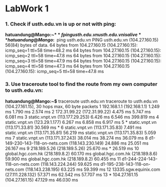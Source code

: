 # LabWork 1
### 1. Check if usth.edu.vn is up or not with ping:
**hatuandung@Mango:~$** fping usth.edu.vn
usth.edu.vn is alive
**hatuandung@Mango:~$** ping usth.edu.vn
PING usth.edu.vn (104.27.160.15) 56(84) bytes of data.
64 bytes from 104.27.160.15 (104.27.160.15): icmp_seq=1 ttl=58 time=48.2 ms
64 bytes from 104.27.160.15 (104.27.160.15): icmp_seq=2 ttl=58 time=47.8 ms
64 bytes from 104.27.160.15 (104.27.160.15): icmp_seq=3 ttl=58 time=47.9 ms
64 bytes from 104.27.160.15 (104.27.160.15): icmp_seq=4 ttl=58 time=47.3 ms
64 bytes from 104.27.160.15 (104.27.160.15): icmp_seq=5 ttl=58 time=47.8 ms

### 3. Use traceroute tool to find the route from my own computer to usth.edu.vn:
**hatuandung@Mango:~$** traceroute usth.edu.vn
traceroute to usth.edu.vn (104.27.161.15), 30 hops max, 60 byte packets
 1  192.168.1.1 (192.168.1.1)  1.249 ms  1.790 ms  2.574 ms
 2  172.31.99.22 (172.31.99.22)  4.475 ms  5.747 ms  6.081 ms
 3  static.vnpt.vn (113.177.29.253)  6.426 ms  6.546 ms  399.819 ms
 4  static.vnpt.vn (123.29.1.177)  6.267 ms  6.858 ms  6.917 ms
 5  * static.vnpt.vn (113.171.33.81)  30.569 ms *
 6  static.vnpt.vn (113.171.35.83)  7.491 ms static.vnpt.vn (113.171.35.81)  56.219 ms static.vnpt.vn (113.171.35.83)  5.059 ms
 7  static.vnpt.vn (113.171.37.243)  38.014 ms  38.274 ms  36.079 ms
 8  d1-149-230-143-118-on-nets.com (118.143.230.149)  24.886 ms  25.051 ms  26.167 ms
 9  218.189.5.26 (218.189.5.26)  25.670 ms *  26.519 ms
10  global.hgc.com.hk (218.189.8.2)  60.170 ms global.hgc.com.hk (218.189.8.6)  59.900 ms global.hgc.com.hk (218.189.8.2)  60.455 ms
11  d1-244-224-143-118-on-nets.com (118.143.224.244)  59.625 ms d1-195-238-143-118-on-nets.com (118.143.238.195)  63.225 ms  59.399 ms
12  13335.sgw.equinix.com (27.111.228.132)  57.371 ms  62.542 ms  57.707 ms
13  * 104.27.161.15 (104.27.161.15)  47.129 ms  46.030 ms 